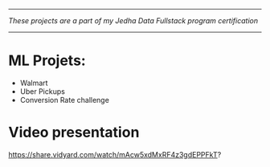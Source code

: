 -----------------------------------------------------------------------------------------------------------------------------

*These projects are a part of my Jedha Data Fullstack program certification*

-----------------------------------------------------------------------------------------------------------------------------

# ML Projets:
* Walmart
* Uber Pickups
* Conversion Rate challenge

# Video presentation

https://share.vidyard.com/watch/mAcw5xdMxRF4z3gdEPPFkT?
